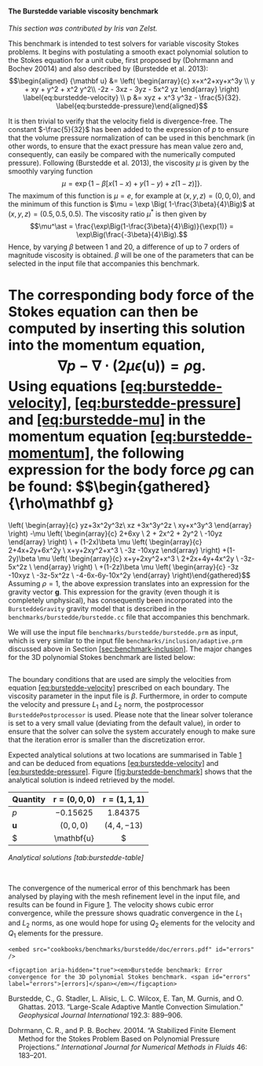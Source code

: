 #### The Burstedde variable viscosity benchmark

*This section was contributed by Iris van Zelst.*

This benchmark is intended to test solvers for variable viscosity Stokes
problems. It begins with postulating a smooth exact polynomial solution to the
Stokes equation for a unit cube, first proposed by (Dohrmann and Bochev 20014)
and also described by (Burstedde et al. 2013): $$\begin{aligned}
  {\mathbf u} &= \left( \begin{array}{c}
      x+x^2+xy+x^3y \\
      y + xy + y^2 + x^2 y^2\\
      -2z - 3xz - 3yz - 5x^2 yz
    \end{array}
  \right)
  \label{eq:burstedde-velocity}
  \\
  p &= xyz + x^3 y^3z - \frac{5}{32}.
  \label{eq:burstedde-pressure}\end{aligned}$$

It is then trivial to verify that the velocity field is divergence-free. The
constant $-\frac{5}{32}$ has been added to the expression of $p$ to ensure
that the volume pressure normalization of can be used in this benchmark (in
other words, to ensure that the exact pressure has mean value zero and,
consequently, can easily be compared with the numerically computed pressure).
Following (Burstedde et al. 2013), the viscosity $\mu$ is given by the
smoothly varying function
$$\mu = \exp\left\{1 - \beta\left[x (1-x) + y(1-y) + z(1-z)\right]\right\}.
  \label{eq:burstedde-mu}$$ The maximum of this function is $\mu = e$, for
example at $(x,y,z)=(0,0,0)$, and the minimum of this function is
$\mu = \exp \Big( 1-\frac{3\beta}{4}\Big)$ at $(x,y,z) = (0.5,0.5,0.5)$. The
viscosity ratio $\mu^\ast$ is then given by
$$\mu^\ast = \frac{\exp\Big(1-\frac{3\beta}{4}\Big)}{\exp(1)} = \exp\Big(\frac{-3\beta}{4}\Big).$$
Hence, by varying $\beta$ between 1 and 20, a difference of up to 7 orders of
magnitude viscosity is obtained. $\beta$ will be one of the parameters that
can be selected in the input file that accompanies this benchmark.

The corresponding body force of the Stokes equation can then be computed by
inserting this solution into the momentum equation,
$${\nabla} p - \nabla \cdot (2  \mu {\epsilon(\mathbf u)}) = \rho \mathbf g.
  \label{eq:burstedde-momentum}$$ Using equations
[\[eq:burstedde-velocity\]][1], [\[eq:burstedde-pressure\]][2] and
[\[eq:burstedde-mu\]][3] in the momentum equation
[\[eq:burstedde-momentum\]][4], the following expression for the body force
$\rho\mathbf g$ can be found: $$\begin{gathered}
  {\rho\mathbf g}
  =
  \left(
    \begin{array}{c}
      yz+3x^2y^3z\\
      xz +3x^3y^2z \\
      xy+x^3y^3
    \end{array}
  \right)
  -\mu
  \left(
    \begin{array}{c}
      2+6xy  \\
      2 + 2x^2 +  2y^2 \\
      -10yz
    \end{array}
  \right) \\
  +
  (1-2x)\beta \mu
  \left(
    \begin{array}{c}
      2+4x+2y+6x^2y \\
      x+y+2xy^2+x^3 \\
      -3z -10xyz
    \end{array}
  \right)
  +(1-2y)\beta \mu
  \left(
    \begin{array}{c}
      x+y+2xy^2+x^3 \\
      2+2x+4y+4x^2y \\
      -3z-5x^2z \\
    \end{array}
  \right)
  \\
  +(1-2z)\beta \mu
  \left(
    \begin{array}{c}
      -3z -10xyz \\
      -3z-5x^2z \\
      -4-6x-6y-10x^2y
    \end{array}
  \right)\end{gathered}$$ Assuming $\rho = 1$, the above expression translates
into an expression for the gravity vector $\mathbf g$. This expression for the
gravity (even though it is completely unphysical), has consequently been
incorporated into the `BursteddeGravity` gravity model that is described in
the `benchmarks/burstedde/burstedde.cc` file that accompanies this benchmark.

We will use the input file `benchmarks/burstedde/burstedde.prm` as input,
which is very similar to the input file `benchmarks/inclusion/adaptive.prm`
discussed above in Section&nbsp;[\[sec:benchmark-inclusion\]][5]. The major
changes for the 3D polynomial Stokes benchmark are listed below:

``` prmfile
```

The boundary conditions that are used are simply the velocities from equation
[\[eq:burstedde-velocity\]][1] prescribed on each boundary. The viscosity
parameter in the input file is $\beta$. Furthermore, in order to compute the
velocity and pressure $L_1$ and $L_2$ norm, the postprocessor
`BursteddePostprocessor` is used. Please note that the linear solver tolerance
is set to a very small value (deviating from the default value), in order to
ensure that the solver can solve the system accurately enough to make sure
that the iteration error is smaller than the discretization error.

Expected analytical solutions at two locations are summarised in
Table&nbsp;[1][] and can be deduced from equations
[\[eq:burstedde-velocity\]][1] and [\[eq:burstedde-pressure\]][2].
Figure&nbsp;[\[fig:burstedde-benchmark\]][6] shows that the analytical
solution is indeed retrieved by the model.

<div id="tab:burstedde-table">

| Quantity       | $\mathbf{r} = (0,0,0)$ | $\mathbf{r} = (1,1,1)$ |
|:---------------|:----------------------:|:----------------------:|
| $p$            |       $-0.15625$       |       $1.84375$        |
| $\mathbf{u}$   |       $(0,0,0)$        |      $(4,4,-13)$       |
| $|\mathbf{u}|$ |          $0$           |        $14.177$        |

*Analytical solutions <span id="tab:burstedde-table"
label="tab:burstedde-table">\[tab:burstedde-table\]</span>*

</div>

&nbsp;
&nbsp;

The convergence of the numerical error of this benchmark has been analysed by
playing with the mesh refinement level in the input file, and results can be
found in Figure&nbsp;[1][7]. The velocity shows cubic error convergence, while
the pressure shows quadratic convergence in the $L_1$ and $L_2$ norms, as one
would hope for using $Q_2$ elements for the velocity and $Q_1$ elements for
the pressure.

```{figure-md}
<embed src="cookbooks/benchmarks/burstedde/doc/errors.pdf" id="errors" />

<figcaption aria-hidden="true"><em>Burstedde benchmark: Error convergence for the 3D polynomial Stokes benchmark. <span id="errors" label="errors">[errors]</span></em></figcaption>
```

<div id="refs" class="references csl-bib-body hanging-indent">

<div id="ref-busa13" class="csl-entry">

Burstedde, C., G. Stadler, L. Alisic, L. C. Wilcox, E. Tan, M. Gurnis, and O.
Ghattas. 2013. &ldquo;Large-Scale Adaptive Mantle Convection
Simulation.&rdquo; *Geophysical Journal International* 192.3: 889&ndash;906.

</div>

<div id="ref-dobo04" class="csl-entry">

Dohrmann, C. R., and P. B. Bochev. 20014. &ldquo;A Stabilized Finite Element
Method for the Stokes Problem Based on Polynomial Pressure Projections.&rdquo;
*International Journal for Numerical Methods in Fluids* 46: 183&ndash;201.

</div>

</div>

  [1]: #eq:burstedde-velocity
  [2]: #eq:burstedde-pressure
  [3]: #eq:burstedde-mu
  [4]: #eq:burstedde-momentum
  [5]: #sec:benchmark-inclusion
  [1]: #tab:burstedde-table
  [6]: #fig:burstedde-benchmark
  [7]: #errors

